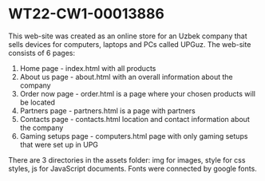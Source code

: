 # WT22-CW1-00013886

This web-site was created as an online store for an Uzbek company that sells devices for computers, laptops and PCs called UPGuz. 
The web-site consists of 6 pages:  <br>
  1) Home page - index.html with all products <br>
  2) About us page - about.html with an overall information about the company <br> 
  3) Order now page - order.html is a page where your chosen products will be located <br>
  4) Partners page - partners.html is a page with partners <br>
  5) Contacts page - contacts.html location and contact information about the company <br>
  6) Gaming setups page - computers.html page with only gaming setups that were set up in UPG <br>
  
There are 3 directories in the assets folder: img for images, style for css styles, js for JavaScript documents. Fonts were connected by google fonts. 
